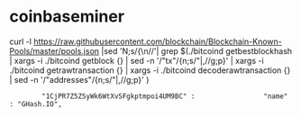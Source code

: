 coinbaseminer
=============

 curl -l https://raw.githubusercontent.com/blockchain/Blockchain-Known-Pools/master/pools.json |sed 'N;s/{\n//'| grep $(./bitcoind getbestblockhash | xargs -i ./bitcoind  getblock  {} | sed -n '/"tx"/{n;s/"\|,//g;p}' | xargs -i ./bitcoind getrawtransaction {} | xargs -i ./bitcoind decoderawtransaction {} | sed -n '/"addresses"/{n;s/"\|,//g;p}' )
  
            "1CjPR7Z5ZSyWk6WtXvSFgkptmpoi4UM9BC" :                 "name" : "GHash.IO",
